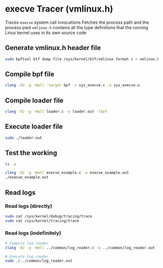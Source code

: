 # execve Tracer (vmlinux.h)
Traces `execve` system call invocations
Fetches the process path and the process pwd
`vmlinux.h` contains all the type definitions that the running Linux kernel uses in its own source code

## Generate vmlinux.h header file
```bash
sudo bpftool btf dump file /sys/kernel/btf/vmlinux format c > vmlinux.h
```

## Compile bpf file
```bash
clang -O2 -g -Wall -target bpf -c sys_execve.c -o sys_execve.o
```

## Compile loader file
```bash
clang -O2 -g -Wall loader.c -o loader.out -lbpf
```

## Execute loader file
```bash
sudo ./loader.out
```

## Test the working
```bash
ls -a

clang -O2 -g -Wall execve_example.c -o execve_example.out
./execve_example.out
```

## Read logs
### Read logs (directly)
```bash
sudo cat /sys/kernel/debug/tracing/trace
sudo cat /sys/kernel/tracing/trace
```

### Read logs (indefinitely)
```bash
# Compile log reader
clang -O2 -g -Wall ../common/log_reader.c -o ../common/log_reader.out

# Execute log reader
sudo ./../common/log_reader.out
```
